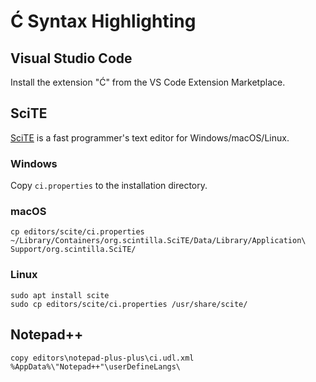 ﻿# Ć Syntax Highlighting

## Visual Studio Code

Install the extension "Ć" from the VS Code Extension Marketplace.

## SciTE

[SciTE](https://www.scintilla.org/SciTE.html) is a fast programmer's text editor for Windows/macOS/Linux.

### Windows

Copy `ci.properties` to the installation directory.

### macOS

    cp editors/scite/ci.properties ~/Library/Containers/org.scintilla.SciTE/Data/Library/Application\ Support/org.scintilla.SciTE/

### Linux

    sudo apt install scite
    sudo cp editors/scite/ci.properties /usr/share/scite/

## Notepad++

    copy editors\notepad-plus-plus\ci.udl.xml %AppData%\"Notepad++"\userDefineLangs\
